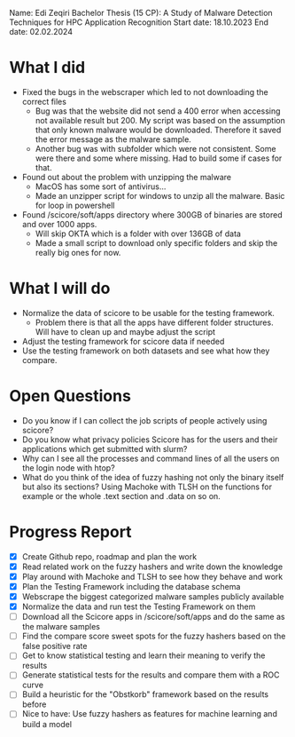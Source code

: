 Name: Edi Zeqiri
Bachelor Thesis (15 CP): A Study of Malware Detection Techniques for HPC Application Recognition
Start date: 18.10.2023
End date: 02.02.2024

# What I did

- Fixed the bugs in the webscraper which led to not downloading the correct files
  - Bug was that the website did not send a 400 error when accessing not available result but 200. My script was based on the assumption that only known malware would be downloaded. Therefore it saved the error message as the malware sample.
  - Another bug was with subfolder which were not consistent. Some were there and some where missing. Had to build some if cases for that.
- Found out about the problem with unzipping the malware
  - MacOS has some sort of antivirus...
  - Made an unzipper script for windows to unzip all the malware. Basic for loop in powershell
- Found /scicore/soft/apps directory where 300GB of binaries are stored and over 1000 apps.
  - Will skip OKTA which is a folder with over 136GB of data
  - Made a small script to download only specific folders and skip the really big ones for now.


# What I will do

- Normalize the data of scicore to be usable for the testing framework.
  - Problem there is that all the apps have different folder structures. Will have to clean up and maybe adjust the script
- Adjust the testing framework for scicore data if needed
- Use the testing framework on both datasets and see what how they compare. 

# Open Questions

- Do you know if I can collect the job scripts of people actively using scicore?
- Do you know what privacy policies Scicore has for the users and their applications which get submitted with slurm?
- Why can I see all the processes and command lines of all the users on the login node with htop?
- What do you think of the idea of fuzzy hashing not only the binary itself but also its sections? Using Machoke with TLSH on the functions for example or the whole .text section and .data on so on.

# Progress Report

- [x] Create Github repo, roadmap and plan the work
- [x] Read related work on the fuzzy hashers and write down the knowledge
- [x] Play around with Machoke and TLSH to see how they behave and work
- [x] Plan the Testing Framework including the database schema
- [x] Webscrape the biggest categorized malware samples publicly available
- [x] Normalize the data and run test the Testing Framework on them
- [ ] Download all the Scicore apps in /scicore/soft/apps and do the same as the malware samples
- [ ] Find the compare score sweet spots for the fuzzy hashers based on the false positive rate
- [ ] Get to know statistical testing and learn their meaning to verify the results
- [ ] Generate statistical tests for the results and compare them with a ROC curve
- [ ] Build a heuristic for the "Obstkorb" framework based on the results before
- [ ] Nice to have: Use fuzzy hashers as features for machine learning and build a model